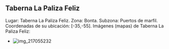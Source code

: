 ## Taberna La Paliza Feliz
Lugar: Taberna La Paliza Feliz.
Zona: Bonta.
Subzona: Puertos de marfil.
Coordenadas de su ubicación: [-35,-55].
Imágenes (mapas) de Taberna La Paliza Feliz:
- ![img_217055232](https://media.discordapp.net/attachments/1115311447145193482/1115352273019740260/217055232.jpg)